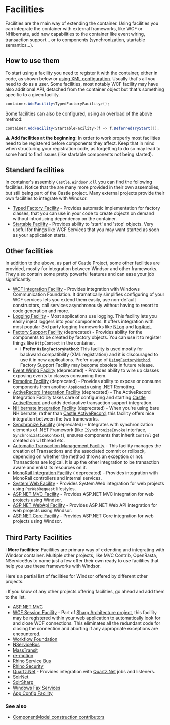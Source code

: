 # Facilities

Facilities are the main way of extending the container. Using facilities you can integrate the container with external
frameworks, like WCF or NHibernate, add new capabilities to the container like event wiring, transaction support... or
to components (synchronization, startable semantics...).

## How to use them

To start using a facility you need to register it with the container, either in code, as shown below
or [using XML configuration](facilities-xml-configuration.md). Usually that's all you need to do as a user. Some
facilities, most notably WCF facility may have also additional API, detached from the container object but that's
something specific to a given facility.

```csharp
container.AddFacility<TypedFactoryFacility>();
```

Some facilities can also be configured, using an overload of the above method:

```csharp
container.AddFacility<StartableFacility>(f => f.DeferredTryStart());
```

:warning: **Add facilities at the beginning:** In order to work properly most facilities need to be registered before
components they affect. Keep that in mind when structuring your registration code, as forgetting to do so may lead to
some hard to find issues (like startable components not being started).

## Standard facilities

In container's assembly `Castle.Windsor.dll` you can find the following facilities. Notice that the are many more
provided in their own assemblies, but still being part of the Castle project. Many external projects provide their own
facilities to integrate with Windsor.

* [Typed Factory Facility](typed-factory-facility.md) - Provides automatic implementation for factory classes, that you
  can use in your code to create objects on demand without introducing dependency on the container.
* [Startable Facility](startable-facility.md) - Provides ability to 'start' and 'stop' objects. Very useful for things
  like WCF Services that you may want started as soon as your application starts.

## Other facilities

In addition to the above, as part of Castle Project, some other facilities are provided, mostly for integration between
Windsor and other frameworks. They also contain some pretty powerful features and can ease your job significantly.

* [WCF Integration Facility](wcf-facility.md) - Provides integration with Windows Communication Foundation. It
  dramatically simplifies configuring of your WCF services lets you extend them easily, use non-default constructors,
  call services asynchronously without having to resort to code generation and more.
* [Logging Facility](logging-facility.md) - Most applications use logging. This facility lets you easily inject loggers
  into your components. It offers integration with most popular 3rd party logging frameworks
  like [NLog](http://nlog-project.org/) and [log4net](http://logging.apache.org/log4net/).
* [Factory Support Facility](https://github.com/castleproject-deprecated/Castle.Windsor.Facilities) (deprecated) -
  Provides ability for the components to be created by factory objects. You can use it to register things like
  `HttpContext` in the container.
    * :information_source: **Prefer `UsingFactoryMethod`:** This facility is used mostly for backward compatibility (XML
      registration) and it is discouraged to use it in new applications. Prefer usage of [
      `UsingFactoryMethod`](registering-components-one-by-one.md#using-a-delegate-as-component-factory). Factory Support
      Facility may become obsolete in future release.
* [Event Wiring Facility](https://github.com/castleproject-deprecated/Castle.Windsor.Facilities) (deprecated) - Provides
  ability to wire up classes exposing events to classes consuming them.
* [Remoting Facility](https://github.com/castleproject-deprecated/Castle.Windsor.Facilities) (deprecated) - Provides
  ability to expose or consume components from another `AppDomain` using .NET Remoting.
* [ActiveRecord Integration Facility](activerecord-integration-facility.md) (deprecated) - The ActiveRecord Integration
  Facility takes care of configuring and starting [Castle ActiveRecord](https://github.com/castleproject/ActiveRecord)
  and adds declarative transaction support integration.
* [NHibernate Integration Facility](nhibernate-facility.md) (deprecated) - When you're using bare NHibernate, rather
  than [Castle ActiveRecord](https://github.com/castleproject/ActiveRecord), this facility offers nice integration
  between the two frameworks.
* [Synchronize Facility](https://github.com/castleproject-deprecated/Castle.Windsor.Facilities) (deprecated) -
  Integrates with synchronization elements of .NET Framework (like `ISynchronizeInvoke` interface,
  `SynchronizationContext`), ensures components that inherit `Control` get created on UI thread etc.
* [Automatic Transaction Management Facility](atm-facility.md) - This facility manages the creation of Transactions and
  the associated commit or rollback, depending on whether the method throws an exception or not. Transactions are
  logical. It is up the other integration to be transaction aware and enlist its resources on it.
* [MonoRail Integration Facility](https://github.com/castleproject/MonoRail/blob/master/MR2/docs/windsor-integration.md) (
  deprecated) - Provides integration with MonoRail controllers and internal services.
* [System Web Facility](systemweb-facility.md) - Provides System.Web integration for web projects using `PerWebRequest`
  lifestyles.
* [ASP.NET MVC Facility](aspnetmvc-facility.md) - Provides ASP.NET MVC integration for web projects using Windsor.
* [ASP.NET WebApi Facility](aspnetwebapi-facility.md) - Provides ASP.NET Web API integration for web projects using
  Windsor.
* [ASP.NET Core Facility](aspnetcore-facility.md) - Provides ASP.NET Core integration for web projects using Windsor.

## Third Party Facilities

:information_source: **More facilities:** Facilities are primary way of extending and integrating with Windsor
container. Multiple other projects, like MVC Contrib, OpenRasta, NServiceBus to name just a few offer their own ready to
use facilities that help you use these frameworks with Windsor.

Here's a partial list of facilities for Windsor offered by different other projects.

:information_source: If you know of any other projects offering facilities, go ahead and add them to the list.

* [ASP.NET MVC](http://mvccontrib.codeplex.com/)
* [WCF Session Facility](https://github.com/sharparchitecture/Sharp-Architecture) - Part
  of [Sharp Architecture project](https://github.com/sharparchitecture/Sharp-Architecture), this facility may be
  registered within your web application to automatically look for and close WCF connections. This eliminates all the
  redundant code for closing the connection and aborting if any appropriate exceptions are encountered.
* [Workflow Foundation](http://using.castleproject.org/display/Contrib/Castle.Windsor.Facilities.WorkflowIntegration)
* [NServiceBus](http://ayende.com/Blog/archive/2008/07/13/Putting-the-container-to-work-Refactoring-NServiceBus-configuration.aspx)
* [MassTransit](https://masstransit-project.com/usage/containers/castlewindsor.html)
* [re-motion](https://www.re-motion.org/blogs/mix/archive/2009/01/21/we-have-a-facility.aspx)
* [Rhino Service Bus](http://hibernatingrhinos.com/open-source/rhino-service-bus/config)
* [Rhino Security](http://bartreyserhove.blogspot.com/2008/08/rhinosecurity-in-practice.html)
* [Quartz.Net](http://github.com/castleprojectcontrib/QuartzNetIntegration) - Provides integration
  with [Quartz.Net](http://quartznet.sourceforge.net/) jobs and listeners.
* [SolrNet](http://code.google.com/p/solrnet/wiki/Initialization)
* [SolrSharp](http://bugsquash.blogspot.com/2008/07/castle-facility-for-solrsharp.html)
* [Windows Fax Services](http://bugsquash.blogspot.com/2008/01/castle-facility-for-windows-fax.html)
* [App Config Facility](https://github.com/adamconnelly/WindsorAppConfigFacility)

### See also

* [ComponentModel construction contributors](componentmodel-construction-contributors.md)
